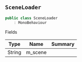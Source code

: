 ## `SceneLoader`

```csharp
public class SceneLoader
    : MonoBehaviour

```

Fields

| Type | Name | Summary | 
| --- | --- | --- | 
| String | m_scene |  | 


